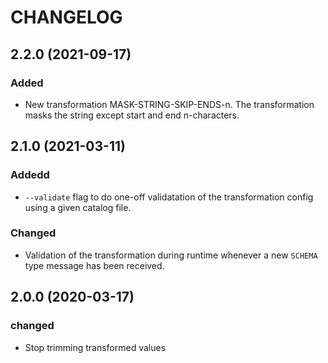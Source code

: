 # CHANGELOG

## 2.2.0 (2021-09-17)
### Added
- New transformation MASK-STRING-SKIP-ENDS-n. The transformation masks the string except start and end n-characters.

## 2.1.0 (2021-03-11)
### Addedd
- `--validate` flag to do one-off validatation of the transformation config using a given catalog file.

### Changed
- Validation of the transformation during runtime whenever a new `SCHEMA` type message has been received.


## 2.0.0 (2020-03-17)

### changed
- Stop trimming transformed values
